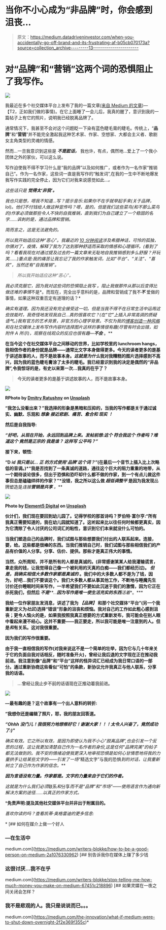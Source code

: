 # 当你不小心成为“非品牌”时，你会感到沮丧…

> 原文：<https://medium.datadriveninvestor.com/when-you-accidentally-go-off-brand-and-its-frustrating-af-b05cb070173a?source=collection_archive---------13----------------------->

# 对“品牌”和“营销”这两个词的恐惧阻止了我写作。

![](img/4f53298992b4d24bf8a580afec5eb019.png)

我最近在多个社交媒体平台上发布了我的一篇文章[(来自 Medium 的文章](https://katieogradylady.medium.com/loneliness-of-a-pre-pandemic-introvert-gone-post-pan-extrovert-47e26478ab4b))—【T2，正如我们做的事情)。在它上面睡了一会儿后，我真的醒了，意识到我的一篇帖子上有它的照片，说明我已经脱离品牌了。

通常情况下，我甚至不会对这个问题眨一下染有蓝色睫毛膏的睫毛。传统上，“**品牌**”和“**营销**”并不能完全激起我这种艺术家、作家、空想家、大都会主义者、歌剧女主角类型的灵魂的情感。

然而…一旦我意识到这些是 ***不是脏话，*** 我也许，有点，偶然地…爱上了一个我小团体之外的家伙，可以这么说。

写作迫使我不得不学习什么是“我的品牌”以及如何推广，或者作为一名作家“推销自己”。作为一名作家，这些词一直是我写作的“触发词”,在我的一生中不断地爆发我写作实践的完全停止，因为它们对我来说感觉如此…*。*

*这些话只是 ***觉得太‘非我’*。***

*我也只是想，嗯我不知道…写？提示音乐:*如果你不在乎就举起手来*(关于品牌，lol)。他们不付钱给人做这种宣传吗？嗯，是的。但是我们这些菜鸟(和不那么菜鸟的)作家必须做那些令人不快的自我推销，直到我们为自己建立了一个稳固的名字……讽刺的是，通过品牌和营销。*

*简而言之，这是无法避免的。*

*所以我开始适应这种“恶心”。我最近的 [10 分钟阅读](https://katieogradylady.medium.com/loneliness-of-a-pre-pandemic-introvert-gone-post-pan-extrovert-47e26478ab4b)涉及希腊神话，可怜的孤独，你猜对了，疫情，解释了我为了达到那种舒适而采取的情感和心理循环。(看到了吗？看看我现在对通过提及过去的一篇文章来无耻地自我推销感到多么舒服？开玩笑……)重点是:我的痛苦让我忘记了我的作家触发词，比如“平台”、“关注”、“喜欢”，当然还有“自我推销”。*

> *所以我开始适应这种“恶心”。*

*我必须克服它，因为我对这些词的恐惧阻止我写 。阻止我做那件从那以后变得比做还难的事情*不是*。而现在，完全出乎意料的是，品牌和营销成了我不***不*** 爱做的事情，如果这种双重否定有道理的话？*

*确实有道理。因为我还没有完全接受这一切。但是当我不得不在日常生活中运用这些技能时，我奇怪地发现我自己…真的很喜欢它？(在“它”上插入非常高调的质疑语气。)我有官方的艺术背景，非官方的心理学背景。不仅为我的[博客创造一种风格](https://katieogrady.wordpress.com/)和在社交媒体上发布写作内容时选择图片这样的事情很有趣(尽管有时会出错，如附件 A 所示)，观察在线观众的反应也很有趣*—***不会*** 。**

**在当今这个在社交媒体平台之间移动的世界，比如学校里的 lunchroom hangs，我相信作者的身份就是品牌——通常比文字本身做得更多。今天的读者更多的是基于讲述故事的人，而不是故事本身。*这就是为什么*我对我糟糕的图片选择感到不高兴，因为我的蓝色睫毛膏涂了太多的睫毛。我已经意识到我的决定是偶然的“非品牌”,令我惊讶的是，有史以来第一次…我真的在乎了？**

> **今天的读者更多的是基于讲述故事的人，而不是故事本身。**

**![](img/157e120510cf07c67da7a2ea5a26a38e.png)**

**RPhoto by [Dmitry Ratushny](https://unsplash.com/@ratushny?utm_source=medium&utm_medium=referral) on [Unsplash](https://unsplash.com?utm_source=medium&utm_medium=referral)**

**“我怎么没看出来？”我选择的形象是黑暗和压抑的，当我的写作都是关于通过诚实、幽默、乐观和 ***想象*** *接近悲剧、痛苦、愈合和* ***现实*** *！***

**然后是自我指导:**

***“好吧，从现在开始，永远回到品牌上来。发帖前想:这个* ***符合我这个*** *作者吗？难道这个* ***竟然是正宗的*** *我是谁？* ***这样写*** *公平吗？”***

**接下来，顿悟:**

**“D *id 我只是以…* ***正*** *的方式使用‘品牌’这个词？”*(在最后一个音节上插入比上次略低的音调。)*“我是否找到了一条真诚的道路，通往这个巨大的阻力重重的地带，从一个期待谈论很多，但出于恐惧和恐吓却什么都不做的作家，到一个有点儿做这件事但总是磕磕绊绊的作家？”*没错，我之所以这么做 ***超低调整平*** 是因为我发现**品牌塑造是*连接******营销是*共享*** 。***

**![](img/ca1f6d1de6b6b044d7283419849a8e82.png)**

**Photo by [Element5 Digital](https://unsplash.com/@element5digital?utm_source=medium&utm_medium=referral) on [Unsplash](https://unsplash.com?utm_source=medium&utm_medium=referral)**

**伙计们，我们现在要回到幼儿园了。记得学校的那首诗吗？罗伯特·富尔亨:“所有我真正需要知道的，我在幼儿园就知道了。这听起来比以往任何时候都更真实，因为它清除了令人讨厌的公司词汇的粘性，意识到它们本来就没什么可怕的。**

**当我们塑造自己的品牌时，我们试图与那些想要我们付出的人联系起来。**连接，要，给**。这些都是很棒的东西。当我们推销自己时，我们试图与那些相信我们的产品有价值的人分享。**分享、估价、提供**。那些才是真正伟大的事情。**

**当然，众所周知，并不是所有的人都是真诚的。(非常感谢某某人给我灌输谎言，拿走我的钱，让我觉得自己像一个被利用的天真的白痴——我们都经历过)。 ***但是，我确实相信大多数作家都是真诚的*** 。我们中的大多数人都不是为了钱，因为，好吧…我们不要谈这个。我们大多数人都从事其他工作，不断地与睡魔先生讨价还价睡眠时间来写作，一半希望我们不要如此沉迷于我们的激情，因为它正在杀死我们，但然后 ***不是*******…***因为写作是唯一使生活充实的东西**活着**。***

**我给一位作家朋友发消息，讲述了我为 ***【品牌】*** 和那个社交媒体“平台”(另一个我重新定义为*社区*)选择“错误”形象的沮丧和烦恼。我对自己的工作如此粗心感到沮丧；更令人恼火的是，如果我按照我真正想要的方式重新发布，我可能会在别人眼中看起来漫不经心。这并不重要——我正要走，所以我可能是唯一注意到的人。但是*和*有关系。这对我很重要。**

**因为我们的写作很重要。**

**由于我一直相信我的写作(对我来说这不是一个简单的壮举，因为它与几十年来关于它的负面自我对话相反，随时准备开火)，曾经让我后退的文字现在正在推动我前进。我注意到像“品牌”和“平台”这样的怪异词汇已经成为我日常口语的一部分。通过重新协商这些看似“可怕”的条款，新协议允许我真正与他人联系，分享我的话语。**

> **…曾经让我止步不前的话语现在正推动着我前进。**

**![](img/d6f09c4be8073b2ffcd8351f2a53a7aa.png)**

**—最有趣的是？这个故事有一个出人意料的转折:**

**“我想你还是编辑了照片，耶，我的朋友回答道。**

***“Ohhh 没门儿！我很努力地想修好它！谢谢大家！！！太令人兴奋了，竟然成功了:)"***

**确实有效。它之所以有效，是因为即使*认为*我不小心“脱离品牌”,也会引发一个反思的过程，这让我更加清楚自己作为一名作者的身份*,这是任何“品牌完美”的帖子都无法做到的。我不安的情绪迫使我更深入地审视恐惧是如何心甘情愿地将我的力量拱手让给某些文字的——引发了一场*“精选文字”与我的恐惧*到的对话，让我重新树立了自己作为作家的信念。***

***因为言语没有力量。作家都是。文字的力量来自于它们的作者。***

*这就是为什么我们必须*联系*和*分享*而不是“品牌”和“市场”——使用语言作为通向新解决方案的途径……以真正的作家方式。*

***免责声明:提及其他社交媒体平台并非出于附属目的。**

*喜欢你读的吗？查看凯蒂·奥格雷迪的更多信息:*

*[](https://medium.com/writers-blokke/how-to-be-a-good-person-on-medium-2a1076330962) [## 如何在媒介上做一个好人

### —在生活中

medium.com](https://medium.com/writers-blokke/how-to-be-a-good-person-on-medium-2a1076330962) [](https://medium.com/writers-blokke/stop-telling-me-how-much-money-you-make-on-medium-67451c218896) [## 别告诉我你在媒体上赚了多少钱

### 这很讨厌…我不在乎

medium.com](https://medium.com/writers-blokke/stop-telling-me-how-much-money-you-make-on-medium-67451c218896) [](https://medium.com/the-innovation/what-if-medium-were-to-shut-down-overnight-2f2e369f355c) [## 如果灵媒在一夜之间关闭会怎样？

### 我不是悲观的人。我只是说说而已。。。

medium.com](https://medium.com/the-innovation/what-if-medium-were-to-shut-down-overnight-2f2e369f355c)*